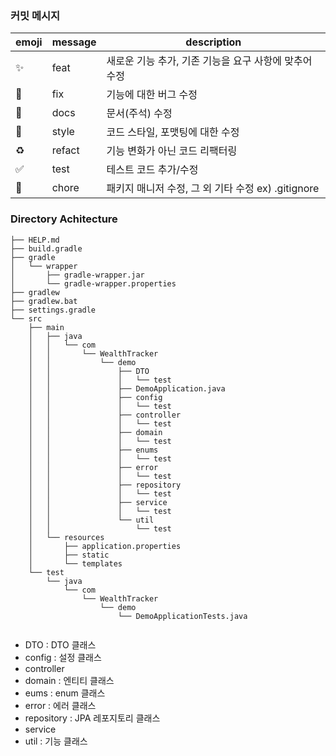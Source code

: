 ### 커밋 메시지

| emoji | message | description |
| --- | --- | --- |
| :sparkles: | feat | 새로운 기능 추가, 기존 기능을 요구 사항에 맞추어 수정 |
| :bug: | fix | 기능에 대한 버그 수정 |
| :closed_book: | docs | 문서(주석) 수정 |
| :art: | style | 코드 스타일, 포맷팅에 대한 수정 |
| :recycle: | refact | 기능 변화가 아닌 코드 리팩터링 |
| :white_check_mark: | test | 테스트 코드 추가/수정 |
| :pushpin: | chore | 패키지 매니저 수정, 그 외 기타 수정 ex) .gitignore |


### Directory Achitecture
```
├── HELP.md
├── build.gradle
├── gradle
│   └── wrapper
│       ├── gradle-wrapper.jar
│       └── gradle-wrapper.properties
├── gradlew
├── gradlew.bat
├── settings.gradle
└── src
    ├── main
    │   ├── java
    │   │   └── com
    │   │       └── WealthTracker
    │   │           └── demo
    │   │               ├── DTO
    │   │               │   └── test
    │   │               ├── DemoApplication.java
    │   │               ├── config
    │   │               │   └── test
    │   │               ├── controller
    │   │               │   └── test
    │   │               ├── domain
    │   │               │   └── test
    │   │               ├── enums
    │   │               │   └── test
    │   │               ├── error
    │   │               │   └── test
    │   │               ├── repository
    │   │               │   └── test
    │   │               ├── service
    │   │               │   └── test
    │   │               └── util
    │   │                   └── test
    │   └── resources
    │       ├── application.properties
    │       ├── static
    │       └── templates
    └── test
        └── java
            └── com
                └── WealthTracker
                    └── demo
                        └── DemoApplicationTests.java


```

- DTO : DTO 클래스
- config : 설정 클래스
- controller
- domain : 엔티티 클래스
- eums : enum 클래스
- error : 에러 클래스
- repository : JPA 레포지토리 클래스
- service
- util : 기능 클래스
